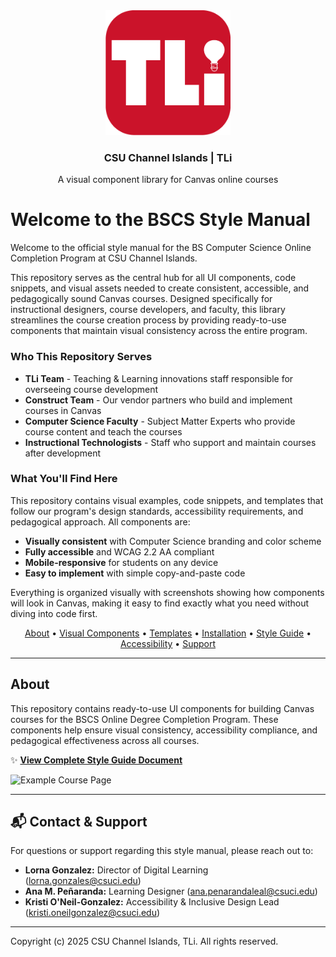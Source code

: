 <div align="center">
  <img src="assets/images/TLi_Logo.png" alt="TLi Program Logo" width="200"/>
  <h3>CSU Channel Islands | TLi</h3>
  <p>A visual component library for Canvas online courses</p>
</div>

# Welcome to the BSCS Style Manual

Welcome to the official style manual for the BS Computer Science Online Completion Program at CSU Channel Islands.

This repository serves as the central hub for all UI components, code snippets, and visual assets needed to create consistent, accessible, and pedagogically sound Canvas courses. Designed specifically for instructional designers, course developers, and faculty, this library streamlines the course creation process by providing ready-to-use components that maintain visual consistency across the entire program.


### Who This Repository Serves

- **TLi Team** - Teaching & Learning innovations staff responsible for overseeing course development
- **Construct Team** - Our vendor partners who build and implement courses in Canvas
- **Computer Science Faculty** - Subject Matter Experts who provide course content and teach the courses
- **Instructional Technologists** - Staff who support and maintain courses after development

### What You'll Find Here

This repository contains visual examples, code snippets, and templates that follow our program's design standards, accessibility requirements, and pedagogical approach. All components are:

- **Visually consistent** with Computer Science branding and color scheme
- **Fully accessible** and WCAG 2.2 AA compliant
- **Mobile-responsive** for students on any device
- **Easy to implement** with simple copy-and-paste code

Everything is organized visually with screenshots showing how components will look in Canvas, making it easy to find exactly what you need without diving into code first.

<div align="center">
  <a href="#about">About</a> •
  <a href="#visual-components">Visual Components</a> •
  <a href="#templates">Templates</a> •
  <a href="#installation">Installation</a> •
  <a href="#style-guide">Style Guide</a> •
  <a href="#accessibility">Accessibility</a> •
  <a href="#support">Support</a>
</div>

---

## About

This repository contains ready-to-use UI components for building Canvas courses for the BSCS Online Degree Completion Program. These components help ensure visual consistency, accessibility compliance, and pedagogical effectiveness across all courses.

✨ **[View Complete Style Guide Document](https://docs.google.com/document/d/1FqPsk0VLODkxEGyBLVnoIZRcHCWer9_nRR4w81oCWeE/edit?usp=sharing)**

![Example Course Page](assets/images/example-preview.png)

---

## 📬 Contact & Support 

For questions or support regarding this style manual, please reach out to:

* **Lorna Gonzalez:** Director of Digital Learning ([lorna.gonzales@csuci.edu](mailto:lorna.gonzales@csuci.edu))
* **Ana M. Peñaranda:** Learning Designer ([ana.penarandaleal@csuci.edu](mailto:ana.penarandaleal@csuci.edu))
* **Kristi O'Neil-Gonzalez:** Accessibility & Inclusive Design Lead ([kristi.oneilgonzalez@csuci.edu](mailto:kristi.oneilgonzalez@csuci.edu))

---

Copyright (c) 2025 CSU Channel Islands, TLi. All rights reserved.

